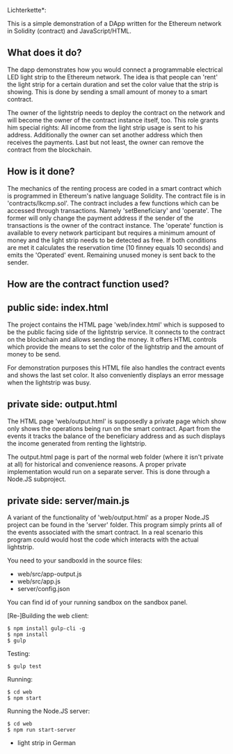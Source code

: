 Lichterkette*:

This is a simple demonstration of a DApp written for the Ethereum network in Solidity (contract) and JavaScript/HTML.

What does it do?
----------------

The dapp demonstrates how you would connect a programmable electrical LED light strip to the Ethereum network. The idea is that
people can 'rent' the light strip for a certain duration and set the color value that the strip is showing. This is done by sending
a small amount of money to a smart contract.

The owner of the lightstrip needs to deploy the contract on the network and will become the owner of the contract instance itself, too.
This role grants him special rights: All income from the light strip usage is sent to his address. Additionally the owner can set
another address which then receives the payments. Last but not least, the owner can remove the contract from the blockchain.

How is it done?
---------------
The mechanics of the renting process are coded in a smart contract which is programmed in Ethereum's native language Solidity. The
contract file is in 'contracts/lkcmp.sol'. The contract includes a few functions which can be accessed through transactions.
Namely 'setBeneficiary' and 'operate'. The former will only change the payment address if the sender of the transactions is the
owner of the contract instance.
The 'operate' function is available to every network participant but requires a minimum amount of money and the light strip needs
to be detected as free. If both conditions are met it calculates the reservation time (10 finney equals 10 seconds) and emits
the 'Operated' event. Remaining unused money is sent back to the sender.

How are the contract function used?
-----------------------------------

public side: index.html
-----------------------
The project contains the HTML page 'web/index.html' which is supposed to be the public facing side of the lightstrip service. It
connects to the contract on the blockchain and allows sending the money. It offers HTML controls which provide the means to set the
color of the lightstrip and the amount of money to be send.

For demonstration purposes this HTML file also handles the contract events and shows the last set color. It also conveniently
displays an error message when the lightstrip was busy.

private side: output.html
-------------------------
The HTML page 'web/output.html' is supposedly a private page which show only shows the operations being run on the smart contract.
Apart from the events it tracks the balance of the beneficiary address and as such displays the income generated from renting
the lightstrip.

The output.html page is part of the normal web folder (where it isn't private at all) for historical and convenience reasons. A
proper private implementation would run on a separate server. This is done through a Node.JS subproject.

private side: server/main.js
----------------------------
A variant of the functionality of 'web/output.html' as a proper Node.JS project can be found in the 'server' folder. This program
simply prints all of the events associated with the smart contract. In a real scenario this program could would host the code which
interacts with the actual lightstrip.

You need to your sandboxId in the source files:
 - web/src/app-output.js
 - web/src/app.js
 - server/config.json

You can find id of your running sandbox on the sandbox panel.

[Re-]Building the web client:
```
$ npm install gulp-cli -g
$ npm install
$ gulp
```

Testing:
```
$ gulp test
```

Running:
```
$ cd web
$ npm start
```

Running the Node.JS server:
```
$ cd web
$ npm run start-server
```

* light strip in German

